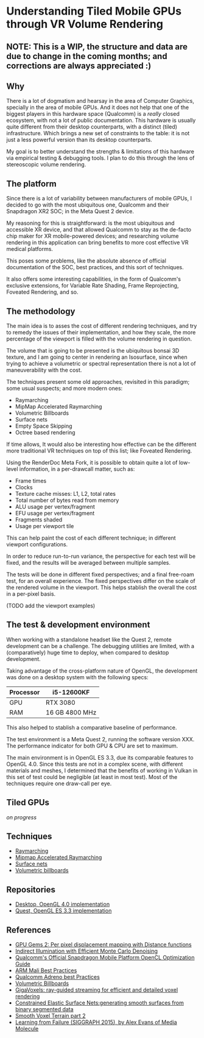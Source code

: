 # Understanding Tiled Mobile GPUs through VR Volume Rendering

## NOTE: This is a WIP, the structure and data are due to change in the coming months; and corrections are always appreciated  :)

## Why

There is a lot of dogmatism and hearsay in the area of Computer Graphics, specially in the area of mobile GPUs. And it does not help that one of the biggest players in this hardware space (Qualcomm) is a *really* closed ecosystem, with not a lot of public documentation. This hardware is usually quite different from their desktop counterparts, with a distinct (tiled) infrastructure. Which brings a new set of constraints to the table: it is not just a less powerful version than its desktop counterparts.

My goal is to better understand the strengths & limitations of this hardware via empirical testing & debugging tools. I plan to do this through the lens of stereoscopic volume rendering.

## The platform

Since there is a lot of variability between manufacturers of mobile GPUs, I decided to go with the most ubiquitous one, Qualcomm and their Snapdragon XR2 SOC; in the Meta Quest 2 device.

My reasoning for this is straightforward: is the most ubiquitous and accessible XR device, and that allowed Qualcomm to stay as the de-facto chip maker for XR mobile-powered devices; and researching volume rendering in this application can bring benefits to more cost effective VR medical platforms.

This poses some problems, like the absolute absence of official documentation of the SOC, best practices, and this sort of techniques.

It also offers some interesting capabilities, in the form of Qualcomm's exclusive extensions, for Variable Rate Shading, Frame Reprojecting, Foveated Rendering, and so.

## The methodology

The main idea is to asses the cost of different rendering techniques, and try to remedy the issues of their implementation, and how they scale, the more percentage of the viewport is filled with the volume rendering in question.

The volume that is going to be presented is the ubiquitous bonsai 3D texture, and I am going to center in rendering an Isosurface, since when trying to achieve a volumetric or spectral representation there is not a lot of maneuverability with the cost.

The techniques present some old approaches, revisited in this paradigm; some usual suspects; and more modern ones:

* Raymarching
* MipMap Accelerated Raymarching
* Volumetric Billboards
* Surface nets
* Empty Space Skipping
* Octree based rendering

If time allows, It would also be interesting how effective can be the different more traditional VR techniques on top of this list; like Foveated Rendering.

Using the RenderDoc Meta Fork, it is possible to obtain quite a lot of low-level information, in a per-drawcall matter, such as:

* Frame times
* Clocks
* Texture cache misses: L1, L2, total rates
* Total number of bytes read from memory
* ALU usage per vertex/fragment
* EFU usage per vertex/fragment
* Fragments shaded
* Usage per viewport tile

This can help paint the cost of each different technique; in different viewport configurations.

In order to reduce run-to-run variance, the perspective for each test will be fixed, and the results will be averaged between multiple samples.

The tests will be done in different fixed perspectives; and a final free-roam test, for an overall experience. The fixed perspectives differ on the scale of the rendered volume in the viewport. This helps stablish the overall the cost in a per-pixel basis.

(TODO add the viewport examples)

## The test & development environment

When working with a standalone headset like the Quest 2, remote development can be a challenge. The debugging utilities are limited, with a (comparatively) huge time to deploy, when compared to desktop development.

Taking advantage of the cross-platform nature of OpenGL, the development was done on a desktop system with the following specs:


| Processor | i5-12600KF     |
| ----------- | ---------------- |
| GPU       | RTX 3080       |
| RAM       | 16 GB 4800 MHz |

This also helped to stablish a comparative baseline of performance.

The test environment is a Meta Quest 2, running the software version XXX. The performance indicator for both GPU & CPU are set to maximum.

The main environment is in OpenGL ES 3.3, due its comparable features to OpenGL 4.0. Since this tests are not in a complex scene, with different materials and meshes, I determined that the benefits of working in Vulkan in this set of test could be negligible (at least in most test). Most of the techniques require one draw-call per eye.

## Tiled GPUs

*on progress*

## Techniques

* [Raymarching](https://github.com/JsMarq96/Understanding-Tileg-GPUs-VR-Volume-Rendering/blob/main/raymarching/raymarching.md)
* [Mipmap Accelerated Raymarching](https://github.com/JsMarq96/Understanding-Tileg-GPUs-VR-Volume-Rendering/blob/main/mipmap-accel-raymarching/mar.md)
* [Surface nets](https://github.com/JsMarq96/Understanding-Tiled-GPUs-VR-Volume-Rendering/blob/main/surface-nets/surface_nets.md)
* [Volumetric billboards](https://github.com/JsMarq96/Understanding-Tiled-GPUs-VR-Volume-Rendering/blob/main/volumetric-billboard/billboards.md)

## Repositories

* [Desktop, OpenGL 4.0 implementation](https://github.com/JsMarq96/Volume-Rendering-Desktop)
* [Quest, OpenGL ES 3.3 implementation](https://github.com/JsMarq96/Quest-Tiled-Volume-Rendering)

## References

* [GPU Gems 2: Per pixel displacement mapping with Distance functions](https://developer.nvidia.com/gpugems/gpugems2/part-i-geometric-complexity/chapter-8-pixel-displacement-mapping-distance-functions)
* [Indirect Illumination with Efficient Monte Carlo Denoising](https://link.springer.com/article/10.1007/s11042-020-09884-5)
* [Qualcomm's Official Snapdragon Mobile Platform OpenCL Optimization Guide](https://developer.qualcomm.com/download/adrenosdk/adreno-opencl-programming-guide.pdf?referrer=node/6114https:/)
* [ARM Mali Best Practices](https://documentation-service.arm.com/static/62f4f9b7c3b04f2bd53e1c65)
* [Qualcomm Adreno best Practices](https://developer.qualcomm.com/sites/default/files/docs/adreno-gpu/snapdragon-game-toolkit/gdg/gpu/best_practices.html)
* [Volumetric Billboards](https://hal.inria.fr/inria-00402067)
* [GigaVoxels: ray-guided streaming for efficient and detailed voxel rendering](https://dl.acm.org/doi/10.1145/1507149.1507152)
* [Constrained Elastic Surface Nets:generating smooth surfaces from binary segmented data](https://www.merl.com/publications/docs/TR99-24.pdf)
* [Smooth Voxel Terrain part 2](https://0fps.net/2012/07/12/smooth-voxel-terrain-part-2/)
* [Learning from Failure (SIGGRAPH 2015), by Alex Evans of Media Molecule](https://advances.realtimerendering.com/s2015/AlexEvans_SIGGRAPH-2015-sml.pdf)